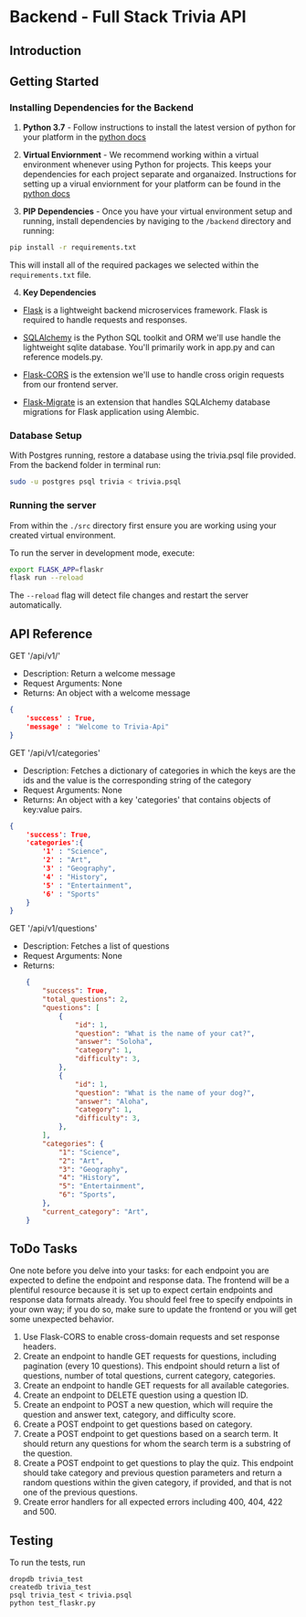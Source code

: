 # Backend - Full Stack Trivia API 

## Introduction

## Getting Started
### Installing Dependencies for the Backend

1. **Python 3.7** - Follow instructions to install the latest version of python for your platform in the [python docs](https://docs.python.org/3/using/unix.html#getting-and-installing-the-latest-version-of-python)


2. **Virtual Enviornment** - We recommend working within a virtual environment whenever using Python for projects. This keeps your dependencies for each project separate and organaized. Instructions for setting up a virual enviornment for your platform can be found in the [python docs](https://packaging.python.org/guides/installing-using-pip-and-virtual-environments/)


3. **PIP Dependencies** - Once you have your virtual environment setup and running, install dependencies by naviging to the `/backend` directory and running:
```bash
pip install -r requirements.txt
```
This will install all of the required packages we selected within the `requirements.txt` file.


4. **Key Dependencies**
 - [Flask](http://flask.pocoo.org/)  is a lightweight backend microservices framework. Flask is required to handle requests and responses.

 - [SQLAlchemy](https://www.sqlalchemy.org/) is the Python SQL toolkit and ORM we'll use handle the lightweight sqlite database. You'll primarily work in app.py and can reference models.py. 

 - [Flask-CORS](https://flask-cors.readthedocs.io/en/latest/#) is the extension we'll use to handle cross origin requests from our frontend server. 

 - [Flask-Migrate](https://flask-migrate.readthedocs.io/en/latest/) is an extension that handles SQLAlchemy database migrations for Flask application using Alembic. 

### Database Setup
With Postgres running, restore a database using the trivia.psql file provided. From the backend folder in terminal run:
```bash
sudo -u postgres psql trivia < trivia.psql
```

### Running the server

From within the `./src` directory first ensure you are working using your created virtual environment.

To run the server in development mode, execute:

```bash
export FLASK_APP=flaskr
flask run --reload
```

The `--reload` flag will detect file changes and restart the server automatically.

## API Reference
GET '/api/v1/'
- Description: Return a welcome message
- Request Arguments: None
- Returns: An object with a welcome message 
```json
{
    'success' : True,
    'message' : "Welcome to Trivia-Api"
}
```

GET '/api/v1/categories'
- Description: Fetches a dictionary of categories in which the keys are the ids and the value is the corresponding string of the category
- Request Arguments: None
- Returns: An object with a key 'categories' that contains objects of key:value pairs. 
```json
{
    'success': True,
    'categories':{
        '1' : "Science",
        '2' : "Art",
        '3' : "Geography",
        '4' : "History",
        '5' : "Entertainment",
        '6' : "Sports"
    }
}
```

GET '/api/v1/questions'
- Description: Fetches a list of questions
- Request Arguments: None
- Returns:
```json
    {
        "success": True,
        "total_questions": 2,
        "questions": [
            {
                "id": 1,
                "question": "What is the name of your cat?",
                "answer": "Soloha",
                "category": 1,
                "difficulty": 3,
            },
            {
                "id": 1,
                "question": "What is the name of your dog?",
                "answer": "Aloha",
                "category": 1,
                "difficulty": 3,
            },
        ],
        "categories": {
            "1": "Science",
            "2": "Art",
            "3": "Geography",
            "4": "History",
            "5": "Entertainment",
            "6": "Sports",
        },
        "current_category": "Art",
    }
```


## ToDo Tasks

One note before you delve into your tasks: for each endpoint you are expected to define the endpoint and response data. The frontend will be a plentiful resource because it is set up to expect certain endpoints and response data formats already. You should feel free to specify endpoints in your own way; if you do so, make sure to update the frontend or you will get some unexpected behavior. 

1. Use Flask-CORS to enable cross-domain requests and set response headers. 
2. Create an endpoint to handle GET requests for questions, including pagination (every 10 questions). This endpoint should return a list of questions, number of total questions, current category, categories. 
3. Create an endpoint to handle GET requests for all available categories. 
4. Create an endpoint to DELETE question using a question ID. 
5. Create an endpoint to POST a new question, which will require the question and answer text, category, and difficulty score. 
6. Create a POST endpoint to get questions based on category. 
7. Create a POST endpoint to get questions based on a search term. It should return any questions for whom the search term is a substring of the question. 
8. Create a POST endpoint to get questions to play the quiz. This endpoint should take category and previous question parameters and return a random questions within the given category, if provided, and that is not one of the previous questions. 
9. Create error handlers for all expected errors including 400, 404, 422 and 500. 


## Testing
To run the tests, run
```
dropdb trivia_test
createdb trivia_test
psql trivia_test < trivia.psql
python test_flaskr.py
```

